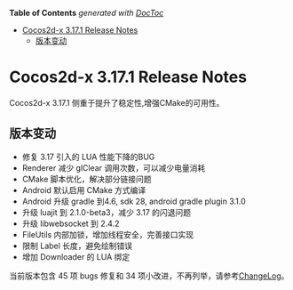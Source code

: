 <!-- START doctoc generated TOC please keep comment here to allow auto update -->
<!-- DON'T EDIT THIS SECTION, INSTEAD RE-RUN doctoc TO UPDATE -->
**Table of Contents**  *generated with [DocToc](https://github.com/thlorenz/doctoc)*

- [Cocos2d-x 3.17.1 Release Notes](#cocos2d-x-3171-release-notes)
  - [版本变动](#%E7%89%88%E6%9C%AC%E5%8F%98%E5%8A%A8)

<!-- END doctoc generated TOC please keep comment here to allow auto update -->

# Cocos2d-x 3.17.1 Release Notes #

Cocos2d-x 3.17.1 侧重于提升了稳定性,增强CMake的可用性。

## 版本变动

- 修复 3.17 引入的 LUA 性能下降的BUG
- Renderer 减少 glClear 调用次数，可以减少电量消耗
- CMake 脚本优化，解决部分链接问题
- Android 默认启用 CMake 方式编译
- Android 升级 gradle 到4.6, sdk 28, android gradle plugin 3.1.0 
- 升级 luajit 到 2.1.0-beta3，减少 3.17 的闪退问题
- 升级 libwebsocket 到 2.4.2
- FileUtils 内部加锁，增加线程安全，完善接口实现
- 限制 Label 长度，避免绘制错误
- 增加 Downloader 的 LUA 绑定

当前版本包含 45 项 bugs 修复和 34 项小改进，不再列举，请参考[ChangeLog](https://github.com/cocos2d/cocos2d-x/blob/v3/CHANGELOG)。
